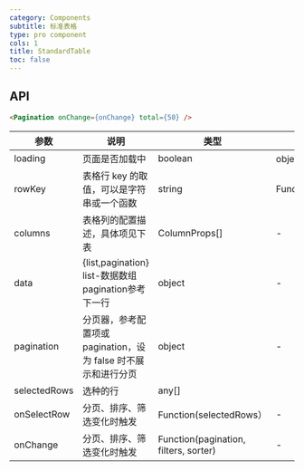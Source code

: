 ```yaml
---
category: Components
subtitle: 标准表格
type: pro component
cols: 1
title: StandardTable
toc: false
---
```



## API

```html
<Pagination onChange={onChange} total={50} />
```


| 参数 | 说明 | 类型 | 默认值 |
| --- | --- | --- | --- |
| loading | 页面是否加载中	 | boolean|object (更多) | - |
| rowKey | 表格行 key 的取值，可以是字符串或一个函数 | string|Function(record):string | 'key' |
| columns | 表格列的配置描述，具体项见下表	 | ColumnProps[] | - |
| data |  {list,pagination}	 list-数据数组  pagination参考下一行| object| - |
| pagination | 分页器，参考配置项或 pagination，设为 false 时不展示和进行分页| object| - |
| selectedRows | 选种的行 | any[] |  |
| onSelectRow | 分页、排序、筛选变化时触发	 | Function(selectedRows） | - |
| onChange | 分页、排序、筛选变化时触发 | Function(pagination, filters, sorter) | - |


